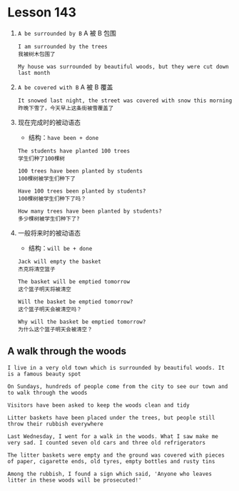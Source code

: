 # Lesson 143

1. `A be surrounded by B` A 被 B 包围

   ```
   I am surrounded by the trees
   我被树木包围了

   My house was surrounded by beautiful woods, but they were cut down last month
   ```

2. `A be covered with B` A 被 B 覆盖

   ```
   It snowed last night, the street was covered with snow this morning
   昨晚下雪了，今天早上这条街被雪覆盖了
   ```

3. 现在完成时的被动语态

   - 结构：`have been + done`

   ```
   The students have planted 100 trees
   学生们种了100棵树

   100 trees have been planted by students
   100棵树被学生们种下了

   Have 100 trees been planted by students?
   100棵树被学生们种下了吗？

   How many trees have been planted by students?
   多少棵树被学生们种下了?
   ```

4. 一般将来时的被动语态

   - 结构：`will be + done`

   ```
   Jack will empty the basket
   杰克将清空篮子

   The basket will be emptied tomorrow
   这个篮子明天将被清空

   Will the basket be emptied tomorrow?
   这个篮子明天会被清空吗？

   Why will the basket be emptied tomorrow?
   为什么这个篮子明天会被清空？
   ```

## A walk through the woods

```
I live in a very old town which is surrounded by beautiful woods. It is a famous beauty spot

On Sundays, hundreds of people come from the city to see our town and to walk through the woods

Visitors have been asked to keep the woods clean and tidy

Litter baskets have been placed under the trees, but people still throw their rubbish everywhere

Last Wednesday, I went for a walk in the woods. What I saw make me very sad. I counted seven old cars and three old refrigerators

The litter baskets were empty and the ground was covered with pieces of paper, cigarette ends, old tyres, empty bottles and rusty tins

Among the rubbish, I found a sign which said, 'Anyone who leaves litter in these woods will be prosecuted!'
```
